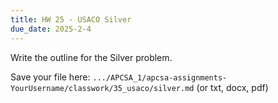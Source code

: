 ```yaml
---
title: HW 25 - USACO Silver
due_date: 2025-2-4
---
```


Write the outline for the Silver problem.

Save your file here: `.../APCSA_1/apcsa-assignments-YourUsername/classwork/35_usaco/silver.md` (or txt, docx, pdf)
